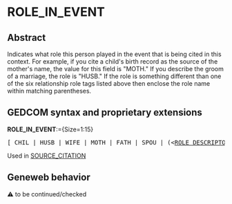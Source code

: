 ﻿# ROLE_IN_EVENT
## Abstract
Indicates what role this person played in the event that is being cited in this context. For example, if
you cite a child's birth record as the source of the mother's name, the value for this field is "MOTH." If
you describe the groom of a marriage, the role is "HUSB." If the role is something different than one
of the six relationship role tags listed above then enclose the role name within matching parentheses.


## GEDCOM syntax and proprietary extensions

**ROLE_IN_EVENT**:={Size=1:15}
<pre>
[ CHIL | HUSB | WIFE | MOTH | FATH | SPOU | (&lt;<a href=Ged.ROLE_DESCRIPTOR.md>ROLE_DESCRIPTOR</a>&gt;) ]
</pre>
Used in <a href=Ged.SOURCE_CITATION.md>SOURCE_CITATION</a><br />


## Geneweb behavior



:warning: to be continued/checked

